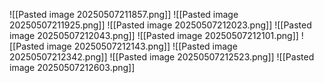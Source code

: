 ![[Pasted image 20250507211857.png]]
![[Pasted image 20250507211925.png]]
![[Pasted image 20250507212023.png]]
![[Pasted image 20250507212043.png]]
![[Pasted image 20250507212101.png]]
![[Pasted image 20250507212143.png]]
![[Pasted image 20250507212342.png]]
![[Pasted image 20250507212523.png]]
![[Pasted image 20250507212603.png]]


